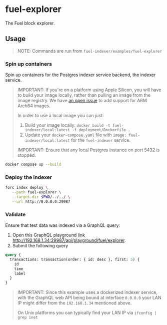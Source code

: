 # fuel-explorer

The Fuel block explorer.

## Usage

> NOTE: Commands are run from `fuel-indexer/examples/fuel-explorer`

### Spin up containers

Spin up containers for the Postgres indexer service backend, the indexer service.

> IMPORTANT: If you're on a platform using Apple Silicon, you will have to build your image locally, rather than pulling an image from the image registry. We have [an open issue](https://github.com/FuelLabs/fuel-indexer/issues/578) to add support for ARM Arch64 images.
>
> In order to use a local image you can just:
>   1. Build your image locally: `docker build -t fuel-indexer/local:latest -f deployment/Dockerfile .`
>   2. Update your `docker-compose.yaml` file with `image: fuel-indexer/local:latest` for the `fuel-indexer` service.
>
> IMPORTANT: Ensure that any local Postgres instance on port 5432 is stopped.

```bash
docker compose up --build
```

### Deploy the indexer

```bash
forc index deploy \
   --path fuel-explorer \
   --target-dir $PWD/../../ \
   --url http://0.0.0.0:29987
```

### Validate

Ensure that test data was indexed via a GraphQL query:
  1. Open this GraphQL playground link http://192.168.1.34:29987/api/playground/fuel/explorer.
  2. Submit the following query

```graphql
query {
  transactions: transaction(order: { id: desc }, first: 5) {
    id
    time
    label
  }
}
```

> IMPORTANT: Since this example uses a dockerized indexer service, with the GraphQL
> web API being bound at interface `0.0.0.0` your LAN IP might differ from the 
> `192.168.1.34` mentioned above. 
>
> On Unix platforms you can typically find your LAN IP via `ifconfig | grep inet`